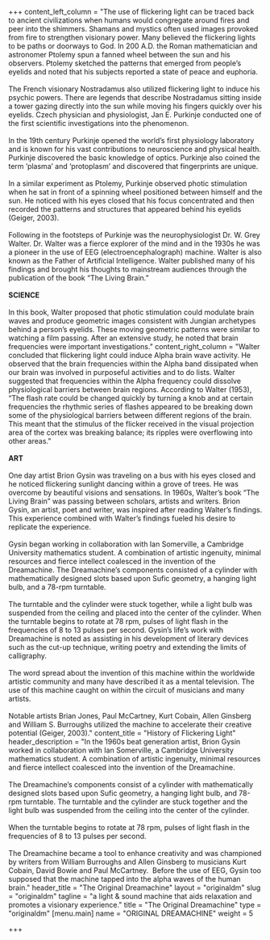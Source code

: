 +++
content_left_column = "The use of flickering light can be traced back to ancient civilizations when humans would congregate around fires and peer into the shimmers. Shamans and mystics often used images provoked from fire to strengthen visionary power. Many believed the flickering lights to be paths or doorways to God. In 200 A.D. the Roman mathematician and astronomer Ptolemy spun a fanned wheel between the sun and his observers. Ptolemy sketched the patterns that emerged from people’s eyelids and noted that his subjects reported a state of peace and euphoria.<br><br>The French visionary Nostradamus also utilized flickering light to induce his psychic powers. There are legends that describe Nostradamus sitting inside a tower gazing directly into the sun while moving his fingers quickly over his eyelids. Czech physician and physiologist, Jan E. Purkinje conducted one of the first scientific investigations into the phenomenon.<br><br>In the 19th century Purkinje opened the world’s first physiology laboratory and is known for his vast contributions to neuroscience and physical health. Purkinje discovered the basic knowledge of optics. Purkinje also coined the term ’plasma’ and ‘protoplasm’ and discovered that fingerprints are unique.<br><br>In a similar experiment as Ptolemy, Purkinje observed photic stimulation when he sat in front of a spinning wheel positioned between himself and the sun. He noticed with his eyes closed that his focus concentrated and then recorded the patterns and structures that appeared behind his eyelids (Geiger, 2003).<br><br>Following in the footsteps of Purkinje was the neurophysiologist Dr. W. Grey Walter. Dr. Walter was a fierce explorer of the mind and in the 1930s he was a pioneer in the use of EEG (electroencephalograph) machine. Walter is also known as the Father of Artificial Intelligence. Walter published many of his findings and brought his thoughts to mainstream audiences through the publication of the book “The Living Brain.”<br><br><strong>SCIENCE<br><br></strong>In this book, Walter proposed that photic stimulation could modulate brain waves and produce geometric images consistent with Jungian archetypes behind a person’s eyelids. These moving geometric patterns were similar to watching a film passing. After an extensive study, he noted that brain frequencies were important investigations."
content_right_column = "Walter concluded that flickering light could induce Alpha brain wave activity. He observed that the brain frequencies within the Alpha band dissipated when our brain was involved in purposeful activities and to do lists. Walter suggested that frequencies within the Alpha frequency could dissolve physiological barriers between brain regions. According to Walter (1953), “The flash rate could be changed quickly by turning a knob and at certain frequencies the rhythmic series of flashes appeared to be breaking down some of the physiological barriers between different regions of the brain. This meant that the stimulus of the flicker received in the visual projection area of the cortex was breaking balance; its ripples were overflowing into other areas.”<br><br><strong>ART<br><br></strong>One day artist Brion Gysin was traveling on a bus with his eyes closed and he noticed flickering sunlight dancing within a grove of trees. He was overcome by beautiful visions and sensations. In 1960s, Walter’s book “The Living Brain” was passing between scholars, artists and writers. Brion Gysin, an artist, poet and writer, was inspired after reading Walter’s findings. This experience combined with Walter’s findings fueled his desire to replicate the experience.<br><br>Gysin began working in collaboration with Ian Somerville, a Cambridge University mathematics student. A combination of artistic ingenuity, minimal resources and fierce intellect coalesced in the invention of the Dreamachine. The Dreamachine’s components consisted of a cylinder with mathematically designed slots based upon Sufic geometry, a hanging light bulb, and a 78-rpm turntable.<br><br>The turntable and the cylinder were stuck together, while a light bulb was suspended from the ceiling and placed into the center of the cylinder. When the turntable begins to rotate at 78 rpm, pulses of light flash in the frequencies of 8 to 13 pulses per second. Gysin’s life’s work with Dreamachine is noted as assisting in his development of literary devices such as the cut-up technique, writing poetry and extending the limits of calligraphy.<br><br>The word spread about the invention of this machine within the worldwide artistic community and many have described it as a mental television. The use of this machine caught on within the circuit of musicians and many artists.<br><br>Notable artists Brian Jones, Paul McCartney, Kurt Cobain, Allen Ginsberg and William S. Burroughs utilized the machine to accelerate their creative potential (Geiger, 2003)."
content_title = "History of Flickering Light"
header_description = "In the 1960s beat generation artist, Brion Gysin worked in collaboration with Ian Somerville, a Cambridge University mathematics student. A combination of artistic ingenuity, minimal resources and fierce intellect coalesced into the invention of the Dreamachine.<br><br>The Dreamachine’s components consist of a cylinder with mathematically designed slots based upon Sufic geometry, a hanging light bulb, and 78-rpm turntable. The turntable and the cylinder are stuck together and the light bulb was suspended from the ceiling into the center of the cylinder.<br><br>When the turntable begins to rotate at 78 rpm, pulses of light flash in the frequencies of 8 to 13 pulses per second.<br><br>The Dreamachine became a tool to enhance creativity and was championed by writers from William Burroughs and Allen Ginsberg to musicians Kurt Cobain, David Bowie and Paul McCartney. &nbsp;Before the use of EEG, Gysin too supposed that the machine tapped into the alpha waves of the human brain."
header_title = "The Original Dreamachine"
layout = "originaldm"
slug = "originaldm"
tagline = "a light & sound machine that aids relaxation and promotes a visionary experience."
title = "The Original Dreamachine"
type = "originaldm"
[menu.main]
name = "ORIGINAL DREAMACHINE"
weight = 5

+++
